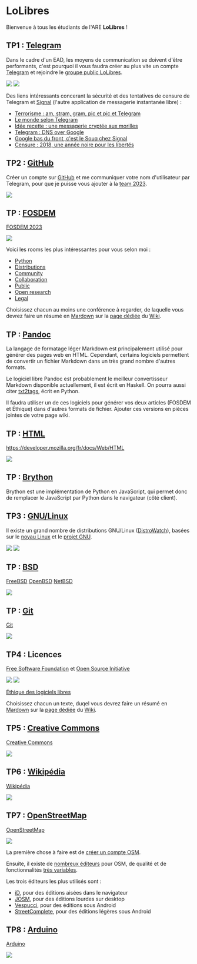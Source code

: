 # LoLibres

Bienvenue à tous les étudiants de l'ARE **LoLibres** !

## TP1 : [Telegram](https://fr.wikipedia.org/wiki/Telegram_(application))

Dans le cadre d'un EAD, les moyens de communication se doivent d'être performants, c'est pourquoi il vous faudra créer au plus vite un compte [Telegram](https://telegram.org) et rejoindre le [groupe public LoLibres](https://lolibres.t.me).

![](https://upload.wikimedia.org/wikipedia/commons/thumb/8/83/Telegram_2019_Logo.svg/160px-Telegram_2019_Logo.svg.png)
![](https://upload.wikimedia.org/wikipedia/commons/thumb/8/8d/Signal-Logo.svg/160px-Signal-Logo.svg.png)

Des liens intéressants concerant la sécurité et des tentatives de censure de Telegram et [Signal](https://fr.wikipedia.org/wiki/Signal_(application)) (l'autre application de messagerie instantanée libre) :
- [Terrorisme : am, stram, gram, pic et pic et Telegram](https://reflets.info/articles/terrorisme-am-stram-gram-pic-et-pic-et-telegram)
- [Le monde selon Telegram](https://reflets.info/articles/le-monde-selon-telegram)
- [Idée recette : une messagerie cryptée aux morilles](https://reflets.info/articles/idee-recette-une-messagerie-cryptee-aux-morilles)
- [Telegram : DNS over Google](https://reflets.info/articles/telegram-dns-over-google)
- [Google bas du front, c'est le Souq chez Signal](https://reflets.info/articles/google-bas-du-front-c-est-le-souq-chez-signal)
- [Censure : 2018, une année noire pour les libertés](https://reflets.info/articles/censure-2018-une-annee-noire-pour-les-libertes)

## TP2 : [GitHub](https://fr.wikipedia.org/wiki/GitHub)

Créer un compte sur [GitHub](https://github.com) et me communiquer votre nom d'utilisateur par Telegram, pour que je puisse vous ajouter à la [team 2023](https://github.com/orgs/LoLibres/teams/2023).

![](https://upload.wikimedia.org/wikipedia/commons/thumb/9/91/Octicons-mark-github.svg/160px-Octicons-mark-github.svg.png)

## TP : [FOSDEM](https://fr.wikipedia.org/wiki/Free_and_open_source_software_developers%27_European_meeting)

[FOSDEM 2023](https://fosdem.org/2023)

![](https://upload.wikimedia.org/wikipedia/commons/thumb/8/8a/FOSDEM_logo.svg/159px-FOSDEM_logo.svg.png)

Voici les rooms les plus intéressantes pour vous selon moi :

- [Python](https://fosdem.org/2023/schedule/track/python)
- [Distributions](https://fosdem.org/2023/schedule/track/distributions)
- [Community](https://fosdem.org/2023/schedule/track/community)
- [Collaboration](https://fosdem.org/2023/schedule/track/collaboration_and_content_management)
- [Public](https://fosdem.org/2023/schedule/track/public_code_and_digital_public_goods)
- [Open research](https://fosdem.org/2023/schedule/track/open_research_tools_and_technology)
- [Legal](https://fosdem.org/2023/schedule/track/legal_and_policy_issues)

Choisissez chacun au moins une conférence à regarder, de laquelle vous devrez faire un résumé en [Mardown](https://fr.wikipedia.org/wiki/Markdown) sur la [page dédiée](https://github.com/LoLibres/.github/wiki/FOSDEM) du [Wiki](https://github.com/LoLibres/.github/wiki).

## TP : [Pandoc](https://pandoc.org)

La langage de formatage léger Markdown est principalement utilisé pour générer des pages web en HTML. Cependant, certains logiciels permettent de convertir un fichier Markdown dans un très grand nombre d'autres formats.

Le logiciel libre Pandoc est probablement le meilleur convertisseur Markdown disponible actuellement, il est écrit en Haskell. On pourra aussi citer [txt2tags](https://txt2tags.org), écrit en Python.

Il faudra utiliser un de ces logiciels pour générer vos deux articles (FOSDEM et Éthique) dans d'autres formats de fichier. Ajouter ces versions en pièces jointes de votre page wiki.

## TP : [HTML](https://fr.wikipedia.org/wiki/Hypertext_Markup_Language)

https://developer.mozilla.org/fr/docs/Web/HTML

![](https://upload.wikimedia.org/wikipedia/commons/thumb/6/61/HTML5_logo_and_wordmark.svg/160px-HTML5_logo_and_wordmark.svg.png)

## TP : [Brython](https://brython.info)

Brython est une implémentation de Python en JavaScript, qui permet donc de remplacer le JavaScript par Python dans le navigateur (côté client).

## TP3 : [GNU/Linux](https://fr.wikipedia.org/wiki/Linux)

Il existe un grand nombre de distributions GNU/Linux ([DistroWatch](https://distrowatch.com)), basées sur le [noyau Linux](https://www.kernel.org) et le [projet GNU](https://www.gnu.org).

![](https://upload.wikimedia.org/wikipedia/en/thumb/2/22/Heckert_GNU_white.svg/164px-Heckert_GNU_white.svg.png)
![](https://upload.wikimedia.org/wikipedia/commons/thumb/3/35/Tux.svg/135px-Tux.svg.png)

## TP : [BSD](https://fr.wikipedia.org/wiki/Berkeley_Software_Distribution)
[FreeBSD](https://www.freebsd.org)
[OpenBSD](https://www.openbsd.org)
[NetBSD](https://www.netbsd.org)

![](https://blog.microlinux.fr/wp-content/uploads/2022/08/systemes-bsd.jpg)

## TP : [Git](https://fr.wikipedia.org/wiki/Git)

[Git](https://git-scm.com/)

![](https://upload.wikimedia.org/wikipedia/commons/thumb/3/3f/Git_icon.svg/160px-Git_icon.svg.png)

## TP4 : Licences

[Free Software Foundation](https://www.fsf.org) et [Open Source Initiative](https://opensource.org)

![](https://upload.wikimedia.org/wikipedia/commons/thumb/1/1e/FSF-Logo_part.svg/320px-FSF-Logo_part.svg.png)
![](https://upload.wikimedia.org/wikipedia/commons/thumb/4/4e/Open_Source_Initiative_keyhole.svg/160px-Open_Source_Initiative_keyhole.svg.png)

[Éthique des logiciels libres](https://dl.flext.net/Ethique_des_Logiciels_Libres.pdf)

Choisissez chacun un texte, duqel vous devrez faire un résumé en [Mardown](https://fr.wikipedia.org/wiki/Markdown) sur la [page dédiée](https://github.com/LoLibres/.github/wiki/Éthique) du [Wiki](https://github.com/LoLibres/.github/wiki).


## TP5 : [Creative Commons](https://fr.wikipedia.org/wiki/Creative_Commons)

[Creative Commons](https://creativecommons.org)

![](https://upload.wikimedia.org/wikipedia/commons/thumb/a/a3/Cc.logo.circle.svg/160px-Cc.logo.circle.svg.png)

## TP6 : [Wikipédia](https://fr.wikipedia.org/wiki/Wikip%C3%A9dia)

[Wikipédia](https://www.wikipedia.org)

![](https://upload.wikimedia.org/wikipedia/commons/thumb/a/a3/Wikipedia-logo-v2-square.svg/160px-Wikipedia-logo-v2-square.svg.png)

## TP7 : [OpenStreetMap](https://fr.wikipedia.org/wiki/OpenStreetMap)

[OpenStreetMap](https://www.openstreetmap.org)

![](https://upload.wikimedia.org/wikipedia/commons/thumb/b/b0/Openstreetmap_logo.svg/160px-Openstreetmap_logo.svg.png)

La première chose à faire est de [créer un compte OSM](https://www.openstreetmap.org/user/new).

Ensuite, il existe de [nombreux éditeurs](https://wiki.openstreetmap.org/wiki/Editors) pour OSM, de qualité et de fonctionnalités [très variables](https://wiki.openstreetmap.org/wiki/Comparison_of_editors).

Les trois éditeurs les plus utilisés sont :
- [iD](https://wiki.openstreetmap.org/wiki/FR:ID), pour des éditions aisées dans le navigateur
- [JOSM](https://wiki.openstreetmap.org/wiki/FR:JOSM), pour des éditions lourdes sur desktop
- [Vespucci](https://wiki.openstreetmap.org/wiki/FR:Vespucci), pour des éditions sous Android
- [StreetComplete](https://wiki.openstreetmap.org/wiki/FR:StreetComplete), pour des éditions légères sous Android

## TP8 : [Arduino](https://fr.wikipedia.org/wiki/Arduino)

[Arduino](https://www.arduino.cc)

![](https://upload.wikimedia.org/wikipedia/commons/thumb/8/87/Arduino_Logo.svg/160px-Arduino_Logo.svg.png)

